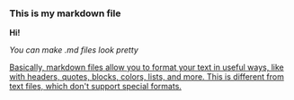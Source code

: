 ### This is my markdown file
**Hi!**

*You can make .md files look pretty*

<ins>Basically, markdown files allow you to format your text in useful ways, like with headers, quotes, blocks, colors, lists, and more. 
This is different from text files, which don't support special formats.</ins>
